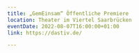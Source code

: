 ```yaml
---
title: „GemEinsam“ Öffentliche Premiere 
location: Theater im Viertel Saarbrücken
eventDate: 2022-08-07T16:00:00+01:00
link: https://dastiv.de/

---
```

